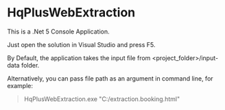 # HqPlusWebExtraction

This is a .Net 5 Console Application.

Just open the solution in Visual Studio and press F5.

By Default, the application takes the input file from <project_folder>/input-data folder.

Alternatively, you can pass file path as an argument in command line, for example:

> HqPlusWebExtraction.exe "C:/extraction.booking.html"
